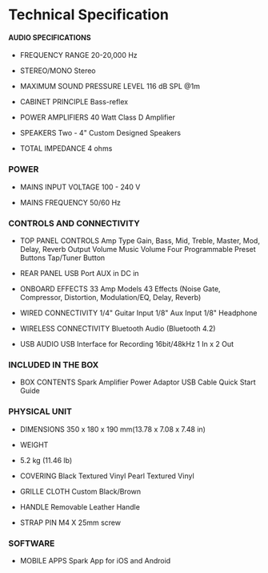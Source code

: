 # Technical Specification

#### AUDIO SPECIFICATIONS

- FREQUENCY RANGE
	  20-20,000 Hz

- STEREO/MONO
	  Stereo

- MAXIMUM SOUND PRESSURE LEVEL
	  116 dB SPL @1m

- CABINET PRINCIPLE
  Bass-reflex

- POWER AMPLIFIERS
  40 Watt Class D Amplifier

- SPEAKERS
  Two - 4" Custom Designed Speakers

- TOTAL IMPEDANCE
  4 ohms

### POWER

- MAINS INPUT VOLTAGE
  100 - 240 V

- MAINS FREQUENCY
  50/60 Hz

### CONTROLS AND CONNECTIVITY

- TOP PANEL CONTROLS
  Amp Type
  Gain, Bass, Mid, Treble, Master, Mod, Delay, Reverb
  Output Volume
  Music Volume
  Four Programmable Preset Buttons
  Tap/Tuner Button

- REAR PANEL
  USB Port
  AUX in
  DC in

- ONBOARD EFFECTS
  33 Amp Models
  43 Effects
  (Noise Gate, Compressor, Distortion, Modulation/EQ, Delay, Reverb)

- WIRED CONNECTIVITY
  1/4" Guitar Input
  1/8" Aux Input
  1/8" Headphone

- WIRELESS CONNECTIVITY
  Bluetooth Audio (Bluetooth 4.2)

- USB AUDIO
  USB Interface for Recording
  16bit/48kHz
  1 In x 2 Out

### INCLUDED IN THE BOX

- BOX CONTENTS
  Spark Amplifier
  Power Adaptor
  USB Cable
  Quick Start Guide

### PHYSICAL UNIT

- DIMENSIONS
  350 x 180 x 190 mm(13.78 x 7.08 x 7.48 in)

- WEIGHT
- 5.2 kg (11.46 lb)

- COVERING
  Black Textured Vinyl
  Pearl Textured Vinyl

- GRILLE CLOTH
  Custom Black/Brown

- HANDLE
  Removable Leather Handle

- STRAP PIN
  M4 X 25mm screw

### SOFTWARE
- MOBILE APPS
  Spark App for iOS and Android

